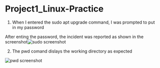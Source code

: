 # Project1_Linux-Practice

1. When I entered the sudo apt upgrade command, I was prompted to put in my password

After enting the password, the incident was reported as shown in the screenshot![sudo screenshot](https://github.com/oghare01/Project1_Linux-Practice/assets/141191975/42ff7fcc-2f40-43d9-bbfa-24a548a68cd6)

2. The pwd comand dislays the working directory as expected

![pwd screenshot](https://github.com/oghare01/Project1_Linux-Practice/assets/141191975/432e6263-7e1a-4227-8c3a-7d45c13de17c)

